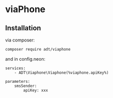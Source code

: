 # viaPhone

## Installation

via composer:

```sh
composer require adt/viaphone
```

and in config.neon:

```neon
services:
	- ADT\Viaphone\Viaphone(%viaphone.apiKey%)

parameters: 
	smsSender:
		apiKey: xxx
```

